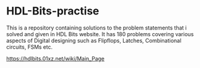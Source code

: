 # HDL-Bits-practise

This is a repository containing solutions to the problem statements that i solved and given in HDL Bits website. It has 180 problems covering various aspects of Digital designing such as Flipflops, Latches, Combinational circuits, FSMs etc.

https://hdlbits.01xz.net/wiki/Main_Page
